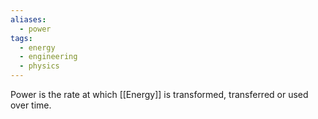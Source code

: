 ```yaml
---
aliases:
  - power
tags:
  - energy
  - engineering
  - physics
---
```


Power is the rate at which [[Energy]] is transformed, transferred or used over time. 